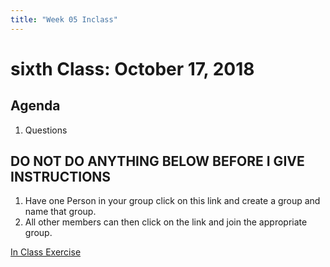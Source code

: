 ```yaml
---
title: "Week 05 Inclass"
---
```



# sixth Class:  October 17, 2018


## Agenda

1. Questions


## DO NOT DO ANYTHING BELOW BEFORE I GIVE INSTRUCTIONS

1. Have one Person in your group click on this link and create a group and name that group. 
2. All other members can then click on the link and join the appropriate group. 

[In Class Exercise](https://classroom.github.com/g/QAZJmnfP)

